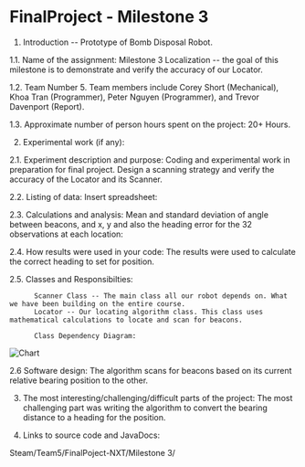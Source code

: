 FinalProject - Milestone 3
============

1.    Introduction -- Prototype of Bomb Disposal Robot. 

1.1. Name of the assignment:
     Milestone 3 Localization -- the goal of this milestone is to demonstrate and verify the accuracy of our Locator. 

1.2. Team Number 5. Team members include Corey Short (Mechanical), Khoa Tran (Programmer), Peter Nguyen (Programmer), and Trevor Davenport (Report).

1.3. Approximate number of person hours spent on the project: 20+ Hours.

2.    Experimental work  (if any):

2.1. Experiment description and purpose:
     Coding and experimental work in preparation for final project.
     Design a scanning strategy and verify the accuracy of the Locator and its Scanner.

2.2. Listing of data:
     Insert spreadsheet:

2.3. Calculations and analysis:
     Mean and standard deviation of angle between beacons, and x, y and also the
     heading error for the 32 observations at each location:

2.4. How results were used in your code: 
     The results were used to calculate the correct heading to set for position.

2.5. Classes and Responsibilties:
     
          Scanner Class -- The main class all our robot depends on. What we have been building on the entire course.
          Locator -- Our locating algorithm class. This class uses mathematical calculations to locate and scan for beacons.
          
          Class Dependency Diagram:
          
          
![Chart](https://raw.github.com/IEOR140-T5/FinalProject-NXT/master/reports/class_diagram.png)      

2.6 Software design:
     The algorithm scans for beacons based on its current relative bearing position to the other.
     

3. The most interesting/challenging/difficult parts of the project: 
     The most challenging part was writing the algorithm to convert the 
     bearing distance to a heading for the position.

4.   Links to source code and JavaDocs: 

Steam/Team5/FinalPoject-NXT/Milestone 3/

